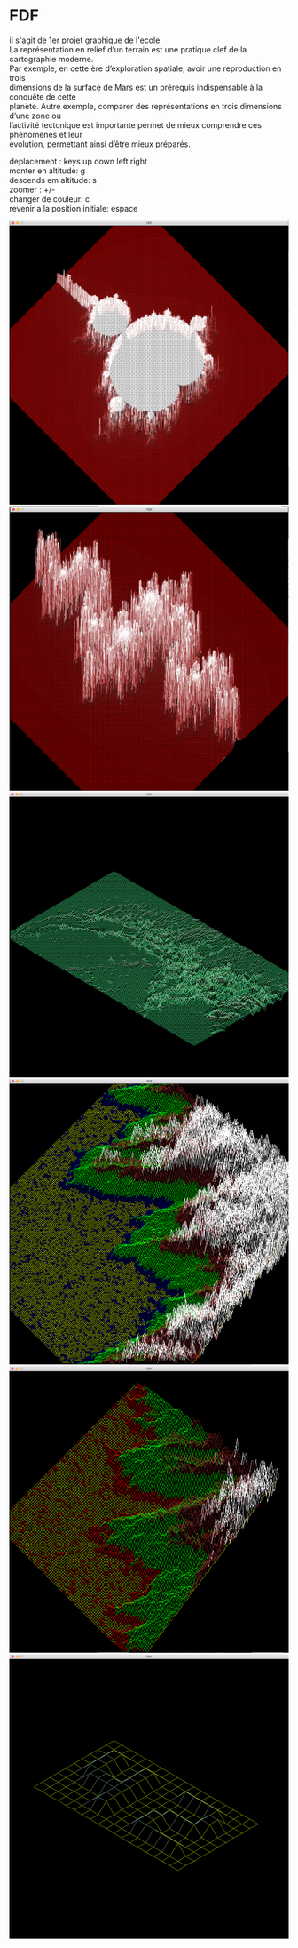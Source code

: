 # FDF
il s'agit de 1er projet graphique de l'ecole <br/>
La représentation en relief d’un terrain est une pratique clef de la cartographie moderne. <br/>
Par exemple, en cette ère d’exploration spatiale, avoir une reproduction en trois<br/>
dimensions de la surface de Mars est un prérequis indispensable à la conquête de cette<br/>
planète. Autre exemple, comparer des représentations en trois dimensions d’une zone ou<br/>
l’activité tectonique est importante permet de mieux comprendre ces phénomènes et leur<br/>
évolution, permettant ainsi d’être mieux préparés.<br/>

deplacement : keys up down left right<br/>
monter en altitude: g<br/>
descends em altitude: s<br/>
zoomer : +/-<br/>
changer de couleur: c<br/>
revenir a la position initiale: espace<br/>

![](Screenshot/img00.png)
![](Screenshot/img01.png)
![](Screenshot/img02.png)
![](Screenshot/img03.png)
![](Screenshot/img04.png)
![](Screenshot/img05.png)

